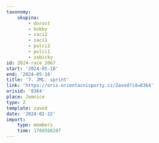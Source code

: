 ```yaml
---
taxonomy:
    skupina:
        - dorost
        - hobby
        - zaci2
        - zaci1
        - pulci2
        - pulci1
        - zabicky
id: 2024-race_2067
start: '2024-05-18'
end: '2024-05-18'
title: '7. JML: sprint'
link: 'https://oris.orientacnisporty.cz/Zavod?id=8364'
orisid: '8364'
place: Jemnice
type: Z
template: zavod
date: '2024-02-22'
import:
    type: members
    time: 1708588207
---
```


